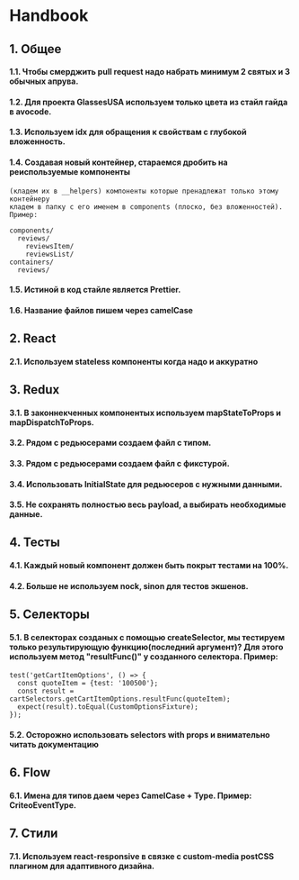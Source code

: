 # Handbook

## 1. Общее
#### 1.1. Чтобы смерджить pull request надо набрать минимум 2 святых и 3 обычных апрува.
#### 1.2. Для проекта GlassesUSA используем только цвета из стайл гайда в avocode.
#### 1.3. Используем idx для обращения к свойствам с глубокой вложенность.
#### 1.4. Создавая новый контейнер, стараемся дробить на реиспользуемые компоненты 
	(кладем их в __helpers) компоненты которые пренадлежат только этому контейнеру 
	кладем в папку с его именем в components (плоско, без вложенностей). Пример:
	
	components/
	  reviews/
        reviewsItem/
        reviewsList/
	containers/
	  reviews/
		
#### 1.5. Истиной в код стайле является Prettier.
#### 1.6. Название файлов пишем через camelCase
	
## 2. React
#### 2.1. Используем stateless компоненты когда надо и аккуратно

## 3. Redux
#### 3.1. В законнекченных компонентых используем mapStateToProps и mapDispatchToProps.
#### 3.2. Рядом с редьюсерами создаем файл с типом.
#### 3.3. Рядом с редьюсерами создаем файл с фикстурой.
#### 3.4. Использовать InitialState для редьюсеров с нужными данными.
#### 3.5. Не сохранять полностью весь payload, а выбирать необходимые данные.
## 4. Тесты
#### 4.1. Каждый новый компонент должен быть покрыт тестами на 100%.
#### 4.2. Больше не используем nock, sinon для тестов экшенов.
## 5. Селекторы
#### 5.1. В селекторах созданых с помощью createSelector, мы тестируем только результирующую функцию(последний аргумент)? Для этого используем метод "resultFunc()" у созданного селектора. Пример:
	test('getCartItemOptions', () => {
	  const quoteItem = {test: '100500'};
	  const result = cartSelectors.getCartItemOptions.resultFunc(quoteItem);
	  expect(result).toEqual(CustomOptionsFixture);
	});
#### 5.2. Осторожно использовать selectors with props и внимательно читать документацию
## 6. Flow
#### 6.1. Имена для типов даем через CamelCase + Type. Пример: CriteoEventType.
	
## 7. Стили
#### 7.1. Используем react-responsive в связке с custom-media postCSS плагином для адаптивного дизайна.
		
